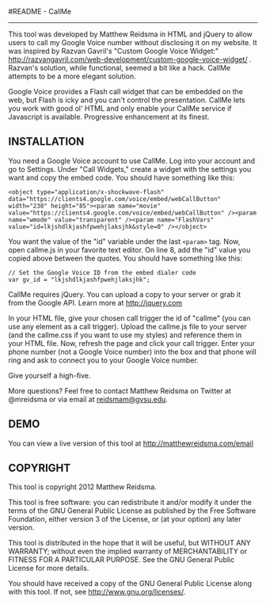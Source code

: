 #README - CallMe

---

This tool was developed by Matthew Reidsma in HTML and jQuery to allow users to call my Google Voice number without disclosing it on my website. It was inspired by Razvan Gavril's "Custom Google Voice Widget:" http://razvangavril.com/web-development/custom-google-voice-widget/ . Razvan's solution, while functional, seemed a bit like a hack. CallMe attempts to be a more elegant solution.

Google Voice provides a Flash call widget that can be embedded on the web, but Flash is icky and you can't control the presentation. CallMe lets you work with good ol' HTML and only enable your CallMe service if Javascript is available. Progressive enhancement at its finest.

## INSTALLATION

You need a Google Voice account to use CallMe. Log into your account and go to Settings. Under "Call Widgets," create a widget with the settings you want and copy the embed code. You should have something like this:

	<object type="application/x-shockwave-flash" data="https://clients4.google.com/voice/embed/webCallButton" width="230" height="85"><param name="movie" value="https://clients4.google.com/voice/embed/webCallButton" /><param name="wmode" value="transparent" /><param name="FlashVars" value="id=lkjshdlkjashfpwehjlaksjhk&style=0" /></object>
	
You want the value of the "id" variable under the last <code>&lt;param&gt;</code> tag. Now, open callme.js in your favorite text editor. On line 8, add the "id" value you copied above between the quotes. You should have something like this:

	// Set the Google Voice ID from the embed dialer code
	var gv_id = "lkjshdlkjashfpwehjlaksjhk";

CallMe requires jQuery. You can upload a copy to your server or grab it from the Google API. Learn more at http://jquery.com
	
In your HTML file, give your chosen call trigger the id of "callme" (you can use any element as a call trigger). Upload the callme.js file to your server (and the callme.css if you want to use my styles) and reference them in your HTML file. Now, refresh the page and click your call trigger. Enter your phone number (not a Google Voice number) into the box and that phone will ring and ask to connect you to your Google Voice number. 

Give yourself a high-five.

More questions? Feel free to contact Matthew Reidsma on Twitter at @mreidsma or via email at reidsmam@gvsu.edu.

## DEMO

You can view a live version of this tool at http://matthewreidsma.com/email

## COPYRIGHT

This tool is copyright 2012 Matthew Reidsma. 

This tool is free software: you can redistribute it and/or modify it under the terms of the GNU General Public License as published by the Free Software Foundation, either version 3 of the License, or (at your option) any later version.

This tool is distributed in the hope that it will be useful, but WITHOUT ANY WARRANTY; without even the implied warranty of MERCHANTABILITY or FITNESS FOR A PARTICULAR PURPOSE. See the GNU General Public License for more details.

You should have received a copy of the GNU General Public License along with this tool. If not, see <http://www.gnu.org/licenses/>.
